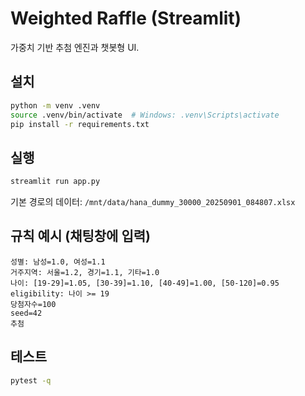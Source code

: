 # Weighted Raffle (Streamlit)

가중치 기반 추첨 엔진과 챗봇형 UI.

## 설치
```bash
python -m venv .venv
source .venv/bin/activate  # Windows: .venv\Scripts\activate
pip install -r requirements.txt
```

## 실행
```bash
streamlit run app.py
```

기본 경로의 데이터: `/mnt/data/hana_dummy_30000_20250901_084807.xlsx`

## 규칙 예시 (채팅창에 입력)
```
성별: 남성=1.0, 여성=1.1
거주지역: 서울=1.2, 경기=1.1, 기타=1.0
나이: [19-29]=1.05, [30-39]=1.10, [40-49]=1.00, [50-120]=0.95
eligibility: 나이 >= 19
당첨자수=100
seed=42
추첨
```

## 테스트
```bash
pytest -q
```
